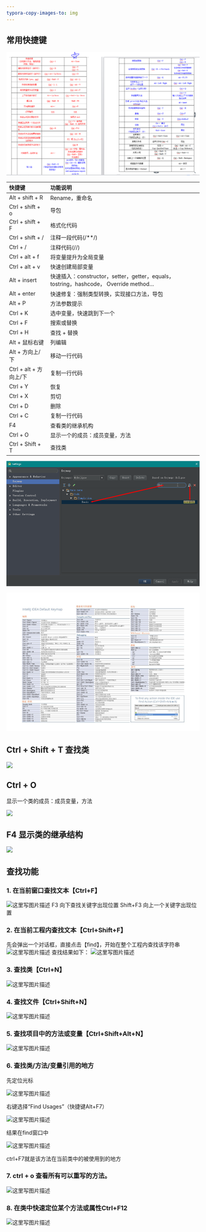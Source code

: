 ```yaml
---
typora-copy-images-to: img
---
```


## 常用快捷键

![](img/快捷键.jpg)

| 快捷键                | 功能说明                                     |
| :----------------- | :--------------------------------------- |
| Alt + shift + R    | Rename，重命名                               |
| Ctrl + shift + o   | 导包                                       |
| Ctrl + shift + F   | 格式化代码                                    |
| Ctrl + shift + /   | 注释一段代码(/**/)                             |
| Ctrl + /           | 注释代码(//)                                 |
| Ctrl + alt + f     | 将变量提升为全局变量                               |
| Ctrl + alt + v     | 快速创建局部变量                                 |
| Alt + insert       | 快速插入：constructor，setter，getter，equals，tostring，hashcode，  Override method… |
| Alt + enter        | 快速修复：强制类型转换，实现接口方法，导包                    |
| Alt + P            | 方法参数提示                                   |
| Ctrl + K           | 选中变量，快速跳到下一个                             |
| Ctrl + F           | 搜索或替换                                    |
| Ctrl + H           | 查找 + 替换                                  |
| Alt + 鼠标右键         | 列编辑                                      |
| Alt + 方向上/下        | 移动一行代码                                   |
| Ctrl + alt + 方向上/下 | 复制一行代码                                   |
| Ctrl + Y           | 恢复                                       |
| Ctrl + X           | 剪切                                       |
| Ctrl + D           | 删除                                       |
| Ctrl + C           | 复制一行代码                                   |
| F4                 | 查看类的继承机构                                 |
| Ctrl + O           | 显示一个的成员：成员变量，方法                          |
| Ctrl + Shift + T   | 查找类                                      |

![1493270882232](img/1493270882232.png)

![](img/shortcut.jpg)

## Ctrl + Shift + T 查找类

![](http://img.blog.csdn.net/20170305222602447?watermark/2/text/aHR0cDovL2Jsb2cuY3Nkbi5uZXQvYXhpMjk1MzA5MDY2/font/5a6L5L2T/fontsize/400/fill/I0JBQkFCMA==/dissolve/70/gravity/SouthEast)

## Ctrl + O 

显示一个类的成员：成员变量，方法

![](http://img.blog.csdn.net/20170305222653197?watermark/2/text/aHR0cDovL2Jsb2cuY3Nkbi5uZXQvYXhpMjk1MzA5MDY2/font/5a6L5L2T/fontsize/400/fill/I0JBQkFCMA==/dissolve/70/gravity/SouthEast)

## F4 显示类的继承结构

![](http://img.blog.csdn.net/20170305223537159?watermark/2/text/aHR0cDovL2Jsb2cuY3Nkbi5uZXQvYXhpMjk1MzA5MDY2/font/5a6L5L2T/fontsize/400/fill/I0JBQkFCMA==/dissolve/70/gravity/SouthEast)

## 查找功能

### 1. 在当前窗口查找文本【Ctrl+F】

![这里写图片描述](http://img.blog.csdn.net/20160913145240075)
F3 向下查找关键字出现位置 
Shift+F3 向上一个关键字出现位置

### 2. 在当前工程内查找文本【Ctrl+Shift+F】

先会弹出一个对话框，直接点击【find】，开始在整个工程内查找该字符串 
![这里写图片描述](http://img.blog.csdn.net/20160913145844499) 
查找结果如下： 
![这里写图片描述](http://img.blog.csdn.net/20160913150015344)

### 3. 查找类【Ctrl+N】

![这里写图片描述](http://img.blog.csdn.net/20160913161110599)

### 4. 查找文件【Ctrl+Shift+N】

![这里写图片描述](http://img.blog.csdn.net/20160913161212756)

### 5. 查找项目中的方法或变量【Ctrl+Shift+Alt+N】

![这里写图片描述](http://img.blog.csdn.net/20160913163700918)

### 6. 查找类/方法/变量引用的地方

先定位光标

![这里写图片描述](http://img.blog.csdn.net/20160921172257716)

右键选择“Find Usages”（快捷键Alt+F7）

![这里写图片描述](http://img.blog.csdn.net/20160921172309557)

结果在find窗口中

![这里写图片描述](http://img.blog.csdn.net/20160921172318369)

ctrl+F7就是该方法在当前类中的被使用到的地方

### 7. ctrl + o 查看所有可以重写的方法。

![这里写图片描述](http://img.blog.csdn.net/20161109100443791)

### 8. 在类中快速定位某个方法或属性Ctrl+F12

![这里写图片描述](http://img.blog.csdn.net/20170223193105820?watermark/2/text/aHR0cDovL2Jsb2cuY3Nkbi5uZXQvaHVhbmd4aWFvbWluZ2xpcGVuZw==/font/5a6L5L2T/fontsize/400/fill/I0JBQkFCMA==/dissolve/70/gravity/SouthEast)